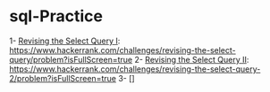 # sql-Practice
1- [Revising the Select Query I](./sqlBasic/Revising%20the%20Select%20Query%20I): https://www.hackerrank.com/challenges/revising-the-select-query/problem?isFullScreen=true
2- [Revising the Select Query II](./sqlBasic/Revising%20the%20Select%20Query%20II): https://www.hackerrank.com/challenges/revising-the-select-query-2/problem?isFullScreen=true
3- []
